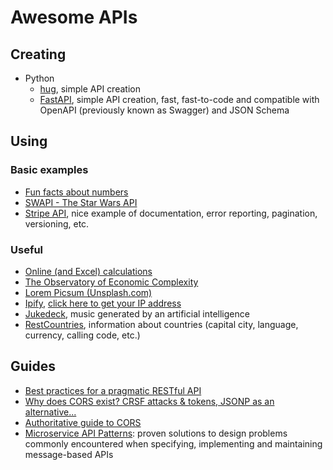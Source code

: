 # Awesome APIs

## Creating
- Python
  - [hug](http://www.hug.rest/), simple API creation
  - [FastAPI](https://fastapi.tiangolo.com/), simple API creation, fast, fast-to-code and compatible with OpenAPI (previously known as Swagger) and JSON Schema 

## Using
### Basic examples
- [Fun facts about numbers](http://numbersapi.com/)
- [SWAPI - The Star Wars API](https://swapi.co/)
- [Stripe API](https://stripe.com/docs/api), nice example of documentation, error reporting, pagination, versioning, etc.

### Useful
- [Online (and Excel) calculations](http://www.nematrian.com/)
- [The Observatory of Economic Complexity](https://atlas.media.mit.edu)
- [Lorem Picsum (Unsplash.com)](https://picsum.photos)
- [Ipify](https://www.ipify.org/), [click here to get your IP address](https://api.ipify.org/)
- [Jukedeck](https://www.jukedeck.com/), music generated by an artificial intelligence
- [RestCountries](https://restcountries.eu/), information about countries (capital city, language, currency, calling code, etc.) 


## Guides
- [Best practices for a pragmatic RESTful API](https://www.vinaysahni.com/best-practices-for-a-pragmatic-restful-api)
- [Why does CORS exist? CRSF attacks & tokens, JSONP as an alternative...](https://stackoverflow.com/questions/14681292/same-origin-policy-and-cors-cross-origin-resource-sharing/27294846#27294846)
- [Authoritative guide to CORS](https://www.moesif.com/blog/technical/cors/Authoritative-Guide-to-CORS-Cross-Origin-Resource-Sharing-for-REST-APIs/)
- [Microservice API Patterns](https://microservice-api-patterns.org/): proven solutions to design problems commonly encountered when specifying, implementing and maintaining message-based APIs
